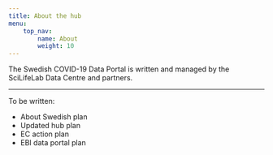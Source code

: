 ```yaml
---
title: About the hub
menu:
    top_nav:
        name: About
        weight: 10
---
```


The Swedish COVID-19 Data Portal is written and managed by the SciLifeLab Data Centre and partners.

---

To be written:

* About Swedish plan
* Updated hub plan
* EC action plan
* EBI data portal plan
